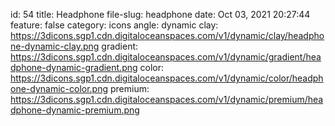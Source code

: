 id: 54
title: Headphone 
file-slug: headphone
date: Oct 03, 2021 20:27:44
feature: false
category: icons
angle: dynamic
clay: https://3dicons.sgp1.cdn.digitaloceanspaces.com/v1/dynamic/clay/headphone-dynamic-clay.png
gradient: https://3dicons.sgp1.cdn.digitaloceanspaces.com/v1/dynamic/gradient/headphone-dynamic-gradient.png
color: https://3dicons.sgp1.cdn.digitaloceanspaces.com/v1/dynamic/color/headphone-dynamic-color.png
premium: https://3dicons.sgp1.cdn.digitaloceanspaces.com/v1/dynamic/premium/headphone-dynamic-premium.png
